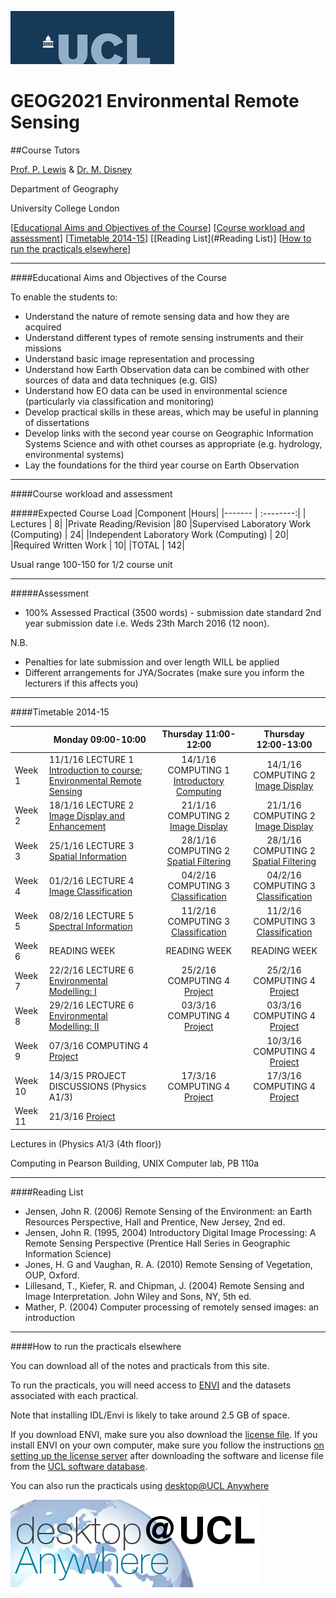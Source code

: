 ![UCL](images/ucl_logo.png)

# GEOG2021 Environmental Remote Sensing

##Course Tutors

[Prof. P. Lewis](http://www2.geog.ucl.ac.uk/~plewis) & [Dr. M. Disney](http://www.geog.ucl.ac.uk/about-the-department/people/academic-staff/mat-disney)

Department of Geography
    
University College London
    

[[Educational Aims and Objectives of the Course](#Education)]  [[Course workload and assessment](#workload)] [[Timetable 2014-15](#Timetable)] [[Reading List](#Reading List)] [[How to run the practicals elsewhere](#elsewhere)]

-----------------------------------


####<a name="Education">Educational Aims and Objectives of the Course</a>

 To enable the students to: 
 
+ Understand the nature of remote sensing data and how they are acquired
+ Understand different types of remote sensing instruments and their missions
+ Understand basic image representation and processing
+ Understand how Earth Observation data can be combined with other sources of data and data techniques (e.g. GIS)
+ Understand how EO data can be used in environmental science (particularly via classification and monitoring)
+ Develop practical skills in these areas, which may be useful in planning of dissertations
+ Develop links with the second year course on Geographic Information Systems Science and with othet courses as appropriate (e.g. hydrology, environmental systems)
+ Lay the foundations for the third year course on Earth Observation

-----------------------------------


####<a name="workload">Course workload and assessment</a>

#####Expected Course Load
|Component 	|Hours|
|-------  | :--------:|
| Lectures | 	8|
|Private Reading/Revision 	|80
|Supervised Laboratory Work (Computing) |	24|
|Independent Laboratory Work (Computing) |	20|
|Required Written Work |	10|
|TOTAL |	142|

Usual range 100-150 for 1/2 course unit 


-----------------------------------


#####Assessment

+ 100% Assessed Practical (3500 words) - submission date standard 2nd year submission date i.e. Weds 23th March 2016 (12 noon).

N.B.

- Penalties for late submission and over length WILL be applied
- Different arrangements for JYA/Socrates (make sure you inform the lecturers if this affects you)

-----------------------------------


####<a name="Timetable">Timetable 2014-15</a>


|  | Monday 09:00-10:00 | Thursday 11:00-12:00 | Thursday 12:00-13:00 |
| -------------------|  -------------------| :-----------------: | :------------------: |
| Week 1 | 11/1/16 LECTURE 1 [Introduction to course; Environmental Remote Sensing](https://www.dropbox.com/s/m8x67x886ozijgm/lecture1.ppt?dl=0) | 14/1/16 COMPUTING 1 [Introductory Computing](basicUnixFileMgr)|14/1/16 COMPUTING 2 [Image Display](ImageDisplay.ipynb)|
| Week 2 | 18/1/16 LECTURE 2 [Image Display and Enhancement](https://www.dropbox.com/s/im466q7nsvrf77w/lecture2.ppt?dl=0) | 21/1/16 COMPUTING 2 [Image Display](ImageDisplay.ipynb)| 21/1/16 COMPUTING 2 [Image Display](ImageDisplay.ipynb)|
| Week 3 | 25/1/16 LECTURE 3 [Spatial Information](https://www.dropbox.com/s/q456rxua4ib635f/lecture5.ppt?dl=0) | 28/1/16 COMPUTING 2 [Spatial Filtering](practical2)| 28/1/16 COMPUTING 2 [Spatial Filtering](practical2)|
| Week 4 | 01/2/16 LECTURE 4 [Image Classification](https://www.dropbox.com/s/ikuvkdfvrhb8inz/lecture4.ppt?dl=0) | 04/2/16 COMPUTING 3 [Classification](practical3)| 04/2/16 COMPUTING 3 [Classification](practical3)|
| Week 5 | 08/2/16 LECTURE 5 [Spectral Information](https://www.dropbox.com/s/xc5zwglb5843eol/lecture3.ppt?dl=0) | 11/2/16 COMPUTING 3 [Classification](practical3)| 11/2/16 COMPUTING 3 [Classification](practical3)|
| Week 6 | READING WEEK | READING WEEK | READING WEEK |
| Week 7 | 22/2/16 LECTURE 6 [Environmental Modelling: I](https://www.dropbox.com/s/lnsk8ocn2258nyr/modelling1.ppt?dl=0) | 25/2/16 COMPUTING 4 [Project](project)| 25/2/16 COMPUTING 4 [Project](project)|
| Week 8 | 29/2/16 LECTURE 6 [Environmental Modelling: II](https://www.dropbox.com/s/jmvq5d08nxy5s6d/modelling2.ppt?dl=0) | 03/3/16 COMPUTING 4 [Project](project)| 03/3/16 COMPUTING 4 [Project](project)|
| Week 9 | 07/3/16  COMPUTING 4 [Project](project)| | 10/3/16 COMPUTING 4 [Project](project)| 10/3/16 COMPUTING 4 [Project](project)|
| Week 10 | 14/3/15 PROJECT DISCUSSIONS (Physics A1/3)| 17/3/16 COMPUTING 4 [Project](project)| 17/3/16 COMPUTING 4 [Project](project)|
| Week 11 | 21/3/16 [Project](project)| | |


Lectures in (Physics A1/3 (4th floor))

Computing in Pearson Building, UNIX Computer lab, PB 110a 


-----------------------------------


####<a name="Reading List">Reading List</a>

- Jensen, John R. (2006) Remote Sensing of the Environment: an Earth Resources Perspective, Hall and Prentice, New Jersey, 2nd ed.
- Jensen, John R. (1995, 2004) Introductory Digital Image Processing: A Remote Sensing Perspective (Prentice Hall Series in Geographic Information Science)
- Jones, H. G and Vaughan, R. A. (2010) Remote Sensing of Vegetation, OUP, Oxford.
- Lillesand, T., Kiefer, R. and Chipman, J. (2004) Remote Sensing and Image Interpretation. John Wiley and Sons, NY, 5th ed.
- Mather, P. (2004) Computer processing of remotely sensed images: an introduction 


-----------------------------------



####<a name="elsewhere">How to run the practicals elsewhere</a>

You can download all of the notes and practicals from this site.

To run the practicals, you will need access to [ENVI](http://swdb.ucl.ac.uk/package/view/id/142?filter=envi) and the datasets associated with each practical.

Note that installing IDL/Envi is likely to take around 2.5 GB of space.

If you download ENVI, make sure you also download the [license file](http://swdb.ucl.ac.uk/package/download/id/142/fileId/1539). If you install ENVI on your own computer, make sure you follow the instructions [on setting up the license server](http://www.exelisvis.com/Support/HelpArticlesDetail/TabId/219/ArtMID/900/ArticleID/4660/4660.aspx) after downloading the software and license file from the [UCL software database](http://swdb.ucl.ac.uk).

You can also run the practicals using [desktop@UCL Anywhere](http://www.ucl.ac.uk/isd/services/desktops/students/desktop-anywhere)

![desktop@UCL Anywhere](images/desktop-ucl-anywhere-logo-globe.jpg)
